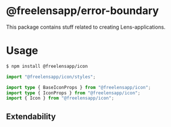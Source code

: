 # @freelensapp/error-boundary

This package contains stuff related to creating Lens-applications. 

# Usage

```bash
$ npm install @freelensapp/icon
```

```typescript
import "@freelensapp/icon/styles";

import type { BaseIconProps } from "@freelensapp/icon";
import type { IconProps } from "@freelensapp/icon";
import { Icon } from "@freelensapp/icon";
```

## Extendability
